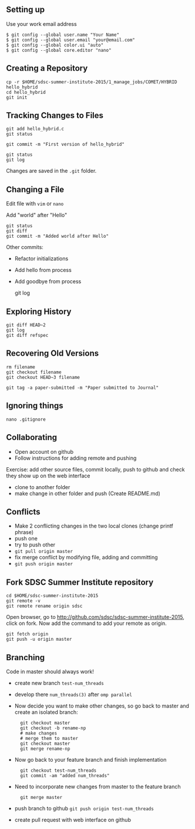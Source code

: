 ## Setting up

Use your work email address

    $ git config --global user.name "Your Name"
    $ git config --global user.email "your@email.com"
    $ git config --global color.ui "auto"
    $ git config --global core.editor "nano"
    
## Creating a Repository

    cp -r $HOME/sdsc-summer-institute-2015/1_manage_jobs/COMET/HYBRID hello_hybrid
    cd hello_hybrid
    git init

## Tracking Changes to Files

    git add hello_hybrid.c
    git status
    
    git commit -m "First version of hello_hybrid"

    git status
    git log

Changes are saved in the `.git` folder.

## Changing a File

Edit file with `vim` or `nano`

Add "world" after "Hello"

    git status
    git diff
    git commit -m "Added world after Hello"

Other commits: 

* Refactor initializations
* Add hello from process
* Add goodbye from process


	git log
    
## Exploring History

    git diff HEAD~2
    git log 
    git diff refspec
    

## Recovering Old Versions

    rm filename
    git checkout filename
    git checkout HEAD~3 filename

    git tag -a paper-submitted -m "Paper submitted to Journal"
    
## Ignoring things

    nano .gitignore
    
## Collaborating

* Open account on github
* Follow instructions for adding remote and pushing

Exercise: add other source files, commit locally, push to github and check they
show up on the web interface

* clone to another folder
* make change in other folder and push (Create README.md)

## Conflicts

* Make 2 conflicting changes in the two local clones (change printf phrase)
* push one
* try to push other
* `git pull origin master`
* fix merge conflict by modifying file, adding and committing
* `git push origin master`


## Fork SDSC Summer Institute repository

    cd $HOME/sdsc-summer-institute-2015
    git remote -v
    git remote rename origin sdsc

Open browser, go to <http://github.com/sdsc/sdsc-summer-institute-2015>,
click on fork.
Now add the command to add your remote as origin.

    git fetch origin
    git push -u origin master

## Branching

Code in master should always work!

* create new branch `test-num_threads`
* develop there `num_threads(3)` after `omp parallel`
* Now decide you want to make other changes, so go back to master and create an isolated branch:

        git checkout master
        git checkout -b rename-np
        # make changes
        # merge them to master
        git checkout master
        git merge rename-np
        
* Now go back to your feature branch and finish implementation

        git checkout test-num_threads
        git commit -am "added num_threads"

* Need to incorporate new changes from master to the feature branch

        git merge master
        
* push branch to github `git push origin test-num_threads`
* create pull request with web interface on github
